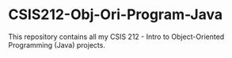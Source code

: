 # CSIS212-Obj-Ori-Program-Java
This repository contains all my CSIS 212 - Intro to Object-Oriented Programming (Java) projects.
